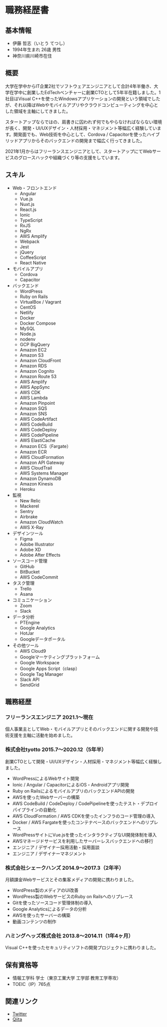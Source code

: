 # 職務経歴書

## 基本情報

- 伊藤 哲志（いとう てつし）
- 1994年生まれ 26歳 男性
- 神奈川県川崎市在住
## 概要

大学在学中からIT企業2社でソフトウェアエンジニアとして合計4年半働き、大学在学中に創業したEdTechベンチャーに創業CTOとして5年半在籍しました。1社目はVisual C++を使ったWindowsアプリケーションの開発という領域でしたが、それ以降はWebやモバイルアプリやクラウドコンピューティングを中心とした領域を主軸にしてきました。

スタートアップならではの、肩書きに囚われず何でもやらなければならない環境が長く、開発・UI/UXデザイン・人材採用・マネジメント等幅広く経験しています。開発面でも、Web技術を中心として、Cordova / Capacitorを使ったハイブリッドアプリからそのバックエンドの開発まで幅広く行ってきました。

2021年1月からはフリーランスエンジニアとして、スタートアップにてWebサービスのグロースハックや組織づくり等の支援をしています。

## スキル

- Web・フロントエンド
  - Angular
  - Vue.js
  - Nuxt.js
  - React.js
  - Ionic
  - TypeScript
  - RxJS
  - NgRx
  - AWS Amplify
  - Webpack
  - Jest
  - jQuery
  - CoffeeScript
  - React Native
- モバイルアプリ
  - Cordova
  - Capacitor
- バックエンド
  - WordPress
  - Ruby on Rails
  - VirtualBox / Vagrant
  - CentOS
  - Netlify
  - Docker
  - Docker Compose
  - MySQL
  - Node.js
  - nodenv
  - GCP BigQuery
  - Amazon EC2
  - Amazon S3
  - Amazon CloudFront
  - Amazon RDS
  - Amazon Cognito
  - Amazon Route 53
  - AWS Amplify
  - AWS AppSync
  - AWS CDK
  - AWS Lambda
  - Amazon Pinpoint
  - Amazon SQS
  - Amazon SNS
  - AWS CodeArtifact
  - AWS CodeBuild
  - AWS CodeDeploy
  - AWS CodePipeline
  - AWS ElastiCache
  - Amazon ECS（Fargate）
  - Amazon ECR
  - AWS CloudFormation
  - Amazon API Gateway
  - AWS CloudTrail
  - AWS Systems Manager
  - Amazon DynamoDB
  - Amazon Kinesis
  - Heroku
- 監視
  - New Relic
  - Mackerel
  - Sentry
  - Airbrake
  - Amazon CloudWatch
  - AWS X-Ray
- デザインツール
  - Figma
  - Adobe Illustrator
  - Adobe XD
  - Adobe After Effects
- ソースコード管理
  - GitHub
  - BitBucket
  - AWS CodeCommit 
- タスク管理
  - Trello
  - Asana
- コミュニケーション
  - Zoom
  - Slack
- データ分析
  - PTEngine
  - Google Analytics
  - HotJar
  - Googleデータポータル 
- その他ツール
  - AWS Cloud9
  - Googleマーケティングプラットフォーム
  - Google Workspace
  - Google Apps Script（clasp）
  - Google Tag Manager
  - Slack API
  - SendGrid

## 職務経歴

### フリーランスエンジニア 2021.1〜現在

個人事業主としてWeb・モバイルアプリとそのバックエンドに関する開発や技術支援を主軸に活動を始めました。

### 株式会社tyotto 2015.7〜2020.12（5年半）

創業CTOとして開発・UI/UXデザイン・人材採用・マネジメント等幅広く経験しました。

- WordPressによるWebサイト開発
- Ionic / Angular / CapacitorによるiOS・Androidアプリ開発
- Ruby on RailsによるモバイルアプリのバックエンドAPIの開発
- AWSを使ったWebサーバーの構築
- AWS CodeBuild / CodeDeploy / CodePipelineを使ったテスト・デプロイパイプラインの自動化
- AWS CloudFormation / AWS CDKを使ったインフラのコード管理の導入
- Docker / AWS Fargateを使ったコンテナベースのバックエンドへのリプレース
- WordPressサイトにVue.jsを使ったインタラクティブなUI開発体制を導入
- AWSマネージドサービスを利用したサーバーレスバックエンドへの移行
- エンジニア / デザイナー採用活動・採用面談
- エンジニア / デザイナーマネジメント

### 株式会社シェークハンズ 2014.9〜2017.3（2年半）

月額課金Webサービスとその集客メディアの開発に携わりました。

- WordPress製のメディアのUI改善
- WordPress製のWebサービスのRuby on Railsへのリプレース
- Gitを使ったソースコード管理体制の導入
- Google Analyticsによるデータの分析
- AWSを使ったサーバーの構築
- 動画コンテンツの制作

### ハミングヘッズ株式会社 2013.8〜2014.11（1年4ヶ月）

Visual C++を使ったセキュリティソフトの開発プロジェクトに携わりました。

## 保有資格等

- 情報工学科 学士（東京工業大学 工学部 教育工学専攻）
- TOEIC（IP）765点

## 関連リンク

- [Twitter](https://twitter.com/tetsushi_ito_)
- [Qiita](https://qiita.com/tetsushi-ito)
